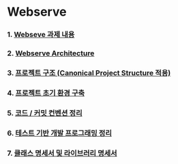 # Webserve
### **1. [Webseve 과제 내용](https://github.com/wkdtpgns5016/webserve/blob/main/docs/webserve_ko.md)** </br>

### **2. [Webserve Architecture](https://github.com/wkdtpgns5016/webserve/blob/main/docs/webserve_architecture.md)** </br>

### **3. [프로젝트 구조 (Canonical Project Structure 적용)](https://github.com/wkdtpgns5016/webserve/blob/main/docs/project_structure.md)** </br>

### **4. [프로젝트 초기 환경 구축](https://github.com/wkdtpgns5016/webserve/blob/main/docs/project_tutorials.md)** </br>

### **5. [코드 / 커밋 컨벤션 정리](https://github.com/wkdtpgns5016/webserve/blob/main/docs/convention.md)** </br>

### **6. [테스트 기반 개발 프로그래밍 정리](https://github.com/wkdtpgns5016/webserve/blob/main/docs/test_driven_development.md)** </br>

### **7. [클래스 명세서 및 라이브러리 명세서](https://github.com/wkdtpgns5016/webserve/blob/main/docs/classSpecification.md)** </br>
<br/>

